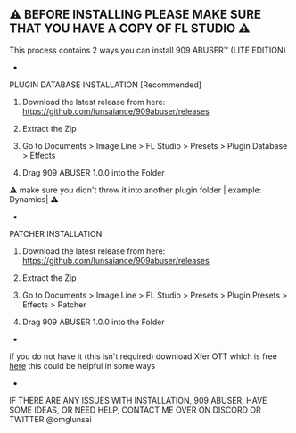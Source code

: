 ⚠️ **BEFORE INSTALLING PLEASE MAKE SURE THAT YOU HAVE A COPY OF FL STUDIO** ⚠️
-
This process contains 2 ways you can install 909 ABUSER™️ (LITE EDITION)

-

PLUGIN DATABASE INSTALLATION [Recommended]
1. Download the latest release from here: https://github.com/lunsaiance/909abuser/releases 

2. Extract the Zip

3. Go to Documents > Image Line > FL Studio > Presets > Plugin Database > Effects

4. Drag 909 ABUSER 1.0.0 into the Folder 

⚠️ make sure you didn't throw it into another plugin folder | example: Dynamics| ⚠️

-

PATCHER INSTALLATION
1. Download the latest release from here: https://github.com/lunsaiance/909abuser/releases 

2. Extract the Zip

3. Go to Documents > Image Line > FL Studio > Presets > Plugin Presets > Effects > Patcher

4. Drag 909 ABUSER 1.0.0 into the Folder 

-

if you do not have it (this isn't required) download Xfer OTT which is free [here](https://xferrecords.com/freeware) this could be helpful in some ways

-

IF THERE ARE ANY ISSUES WITH INSTALLATION, 909 ABUSER, HAVE SOME IDEAS, OR NEED HELP, CONTACT ME OVER ON DISCORD OR TWITTER @omglunsai
